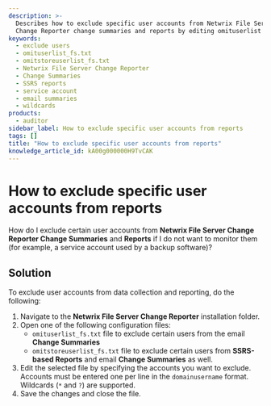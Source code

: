 ```yaml
---
description: >-
  Describes how to exclude specific user accounts from Netwrix File Server
  Change Reporter change summaries and reports by editing omituserlist files.
keywords:
  - exclude users
  - omituserlist_fs.txt
  - omitstoreuserlist_fs.txt
  - Netwrix File Server Change Reporter
  - Change Summaries
  - SSRS reports
  - service account
  - email summaries
  - wildcards
products:
  - auditor
sidebar_label: How to exclude specific user accounts from reports
tags: []
title: "How to exclude specific user accounts from reports"
knowledge_article_id: kA00g000000H9TvCAK
---
```


# How to exclude specific user accounts from reports

How do I exclude certain user accounts from **Netwrix File Server Change Reporter Change Summaries** and **Reports** if I do not want to monitor them (for example, a service account used by a backup software)?

## Solution

To exclude user accounts from data collection and reporting, do the following:

1. Navigate to the **Netwrix File Server Change Reporter** installation folder.
2. Open one of the following configuration files:
   - `omituserlist_fs.txt` file to exclude certain users from the email **Change Summaries**
   - `omitstoreuserlist_fs.txt` file to exclude certain users from **SSRS-based Reports** and email **Change Summaries** as well.
3. Edit the selected file by specifying the accounts you want to exclude. Accounts must be entered one per line in the `domainusername` format. Wildcards (`*` and `?`) are supported.
4. Save the changes and close the file.
